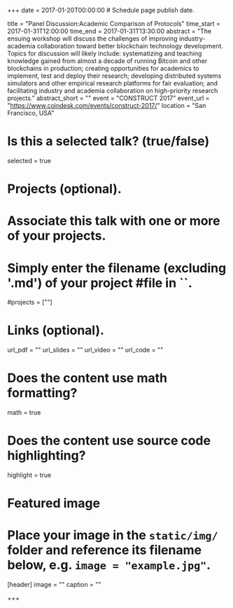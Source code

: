 +++
date = 2017-01-20T00:00:00  # Schedule page publish date.

title = "Panel Discussion:Academic Comparison of Protocols"
time_start = 2017-01-31T12:00:00
time_end = 2017-01-31T13:30:00
abstract = "The ensuing workshop will discuss the challenges of improving industry-academia collaboration toward better blockchain technology development. Topics for discussion will likely include: systematizing and teaching knowledge gained from almost a decade of running Bitcoin and other blockchains in production; creating opportunities for academics to implement, test and deploy their research; developing distributed systems simulators and other empirical research platforms for fair evaluation; and facilitating industry and academia collaboration on high-priority research projects."
abstract_short = ""
event = "CONSTRUCT 2017"
event_url = "https://www.coindesk.com/events/construct-2017/"
location = "San Francisco, USA"

# Is this a selected talk? (true/false)
selected = true

# Projects (optional).
#   Associate this talk with one or more of your projects.
#   Simply enter the filename (excluding '.md') of your project #file in ``.
#projects = [""]

# Links (optional).
url_pdf = ""
url_slides = ""
url_video = ""
url_code = ""

# Does the content use math formatting?
math = true

# Does the content use source code highlighting?
highlight = true

# Featured image
# Place your image in the `static/img/` folder and reference its filename below, e.g. `image = "example.jpg"`.
[header]
image = ""
caption = ""

+++
